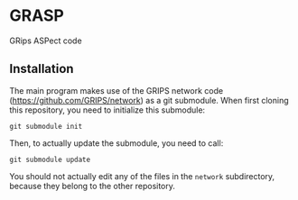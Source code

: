 GRASP
=====

GRips ASPect code 


Installation
------------
The main program makes use of the GRIPS network code (https://github.com/GRIPS/network) as a git submodule.  When first cloning this repository, you need to initialize this submodule:

    git submodule init

Then, to actually update the submodule, you need to call:

    git submodule update

You should not actually edit any of the files in the `network` subdirectory, because they belong to the other repository.
